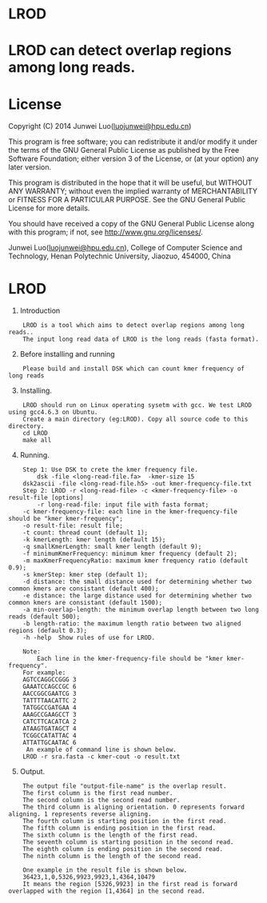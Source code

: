 # LROD
LROD can detect overlap regions among long reads.
=========
License
=========

Copyright (C) 2014 Junwei Luo(luojunwei@hpu.edu.cn)

This program is free software; you can redistribute it and/or
modify it under the terms of the GNU General Public License
as published by the Free Software Foundation; either version 3
of the License, or (at your option) any later version.

This program is distributed in the hope that it will be useful,
but WITHOUT ANY WARRANTY; without even the implied warranty of
MERCHANTABILITY or FITNESS FOR A PARTICULAR PURPOSE.  See the
GNU General Public License for more details.

You should have received a copy of the GNU General Public License
along with this program; if not, see <http://www.gnu.org/licenses/>.

Junwei Luo(luojunwei@hpu.edu.cn),
College of Computer Science and Technology,
Henan Polytechnic University,
Jiaozuo,
454000,
China


LROD
=================

1) Introduction
```
    LROD is a tool which aims to detect overlap regions among long reads..
    The input long read data of LROD is the long reads (fasta format).
```
2) Before installing and running
```
    Please build and install DSK which can count kmer frequency of long reads
```
3) Installing.
```
    LROD should run on Linux operating sysetm with gcc. We test LROD using gcc4.6.3 on Ubuntu.
    Create a main directory (eg:LROD). Copy all source code to this directory.
	cd LROD
	make all
```
4) Running.
```
    Step 1: Use DSK to crete the kmer frequency file.
        dsk -file <long-read-file.fa>  -kmer-size 15
	dsk2ascii -file <long-read-file.h5> -out kmer-frequency-file.txt
    Step 2: LROD -r <long-read-file> -c <kmer-frequency-file> -o result-file [options]
    	-r long-read-file: input file with fasta format;
	-c kmer-frequency-file: each line in the kmer-frequency-file should be "kmer kmer-frequency";
	-o result-file: result file;
	-t count: thread count (default 1);
	-k kmerLength: kmer length (default 15);
	-q smallKmerLength: small kmer length (default 9);
	-f minimumKmerFrequency: minimum kmer frequency (default 2);
	-m maxKmerFrequencyRatio: maximum kmer frequency ratio (default 0.9);
	-s kmerStep: kmer step (default 1);
	-d distance: the small distance used for determining whether two common kmers are consistant (default 400);
	-e distance: the large distance used for determining whether two common kmers are consistant (default 1500);
	-a min-overlap-length: the minimum overlap length between two long reads (default 500);
	-b length-ratio: the maximum length ratio between two aligned regions (default 0.3); 
	-h -help  Show rules of use for LROD.
	
    Note:
    	Each line in the kmer-frequency-file should be "kmer kmer-frequency". 
	For example:
	AGTCCAGGCCGGG 3
	GAAATCCAGCCGC 6
	AACCGGCGAATCG 3
	TATTTTAACATTC 2
	TATGGCCGATGAA 4
	AAAGCCGAAGCCT 3
	CATCTTCACATCA 2
	ATAAGTGATAGCT 4
	TCGGCCATATTAC 4
	ATTATTGCAATAC 6
     An example of command line is shown below.
	LROD -r sra.fasta -c kmer-cout -o result.txt
```
5) Output.
```
    The output file "output-file-name" is the overlap result.
    The first column is the first read number.
    The second column is the second read number.
    The third column is aligning orientation. 0 represents forward aligning. 1 represents reverse aligning.
    The fourth column is starting position in the first read.
    The fifth column is ending position in the first read.
    The sixth column is the length of the first read.
    The seventh column is starting position in the second read.
    The eighth column is ending position in the second read.
    The ninth column is the length of the second read.
    
    One example in the result file is shown below.
    36423,1,0,5326,9923,9923,1,4364,10479
    It means the region [5326,9923] in the first read is forward overlapped with the region [1,4364] in the second read.
```
